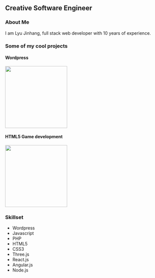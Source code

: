 ## Creative Software Engineer


### About Me
I am Lyu Jinhang, full stack web developer with 10 years of experience.


### Some of my cool projects

#### Wordpress
<a target="_blank" href="https://portfolio.literally.co.jp/" ><img width="200" src="https://github.com/TruePai/Car-Soccer/blob/master/assets/img/Screenshot_51.jpg?raw=true" ></a></div>

#### HTML5 Game development
<a target="_blank" href="http://lyu-apps.herokuapp.com/games/" ><img width="200" src="http://lyu-apps.herokuapp.com/games//res/images/bumper-fury-title.jpg" ></a></div>


### Skillset
- Wordpress
- Javascript
- PHP
- HTML5
- CSS3
- Three.js
- React.js
- Angular.js
- Node.js

<!--
**TruePai/TruePai** is a ✨ _special_ ✨ repository because its `README.md` (this file) appears on your GitHub profile.

Here are some ideas to get you started:

- 🔭 I’m currently working on ...
- 🌱 I’m currently learning ...
- 👯 I’m looking to collaborate on ...
- 🤔 I’m looking for help with ...
- 💬 Ask me about ...
- 📫 How to reach me: ...
- 😄 Pronouns: ...
- ⚡ Fun fact: ...
-->
